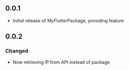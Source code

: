 ## 0.0.1

* Initial release of MyFlutterPackage, providing feature

## 0.0.2 
### Changed
- Now retrieving IP from API instead of package
